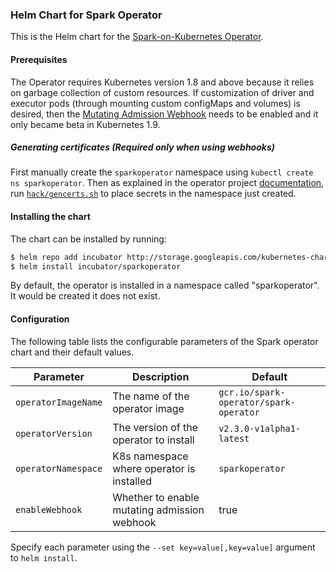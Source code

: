 ### Helm Chart for Spark Operator

This is the Helm chart for the [Spark-on-Kubernetes Operator](https://github.com/GoogleCloudPlatform/spark-on-k8s-operator).

#### Prerequisites

The Operator requires Kubernetes version 1.8 and above because it relies on garbage collection of custom resources. If customization of driver and executor pods (through mounting custom configMaps and volumes) is desired, then the [Mutating Admission Webhook](https://kubernetes.io/docs/reference/access-authn-authz/admission-controllers/) needs to be enabled and it only became beta in Kubernetes 1.9.

##### Generating certificates (Required only when using webhooks)

First manually create the `sparkoperator` namespace using `kubectl create ns sparkoperator`. Then as explained in the operator project [documentation](https://github.com/GoogleCloudPlatform/spark-on-k8s-operator/blob/master/docs/quick-start-guide.md#using-the-mutating-admission-webhook), run [`hack/gencerts.sh`](https://github.com/GoogleCloudPlatform/spark-on-k8s-operator/blob/master/hack/gencerts.sh) to place secrets in the namespace just created.

#### Installing the chart

The chart can be installed by running:

```bash
$ helm repo add incubator http://storage.googleapis.com/kubernetes-charts-incubator
$ helm install incubator/sparkoperator
```

By default, the operator is installed in a namespace called "sparkoperator". It would be created it does not exist.

#### Configuration

The following table lists the configurable parameters of the Spark operator chart and their default values.

| Parameter           | Description                                  | Default                                |
| ------------------- | -------------------------------------------- | -------------------------------------- |
| `operatorImageName` | The name of the operator image               | `gcr.io/spark-operator/spark-operator` |
| `operatorVersion`   | The version of the operator to install       | `v2.3.0-v1alpha1-latest`               |
| `operatorNamespace` | K8s namespace where operator is installed    | `sparkoperator`                        |
| `enableWebhook`     | Whether to enable mutating admission webhook | true                                   |

Specify each parameter using the `--set key=value[,key=value]` argument to `helm install`.


